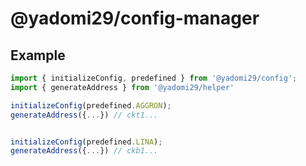 # @yadomi29/config-manager

## Example

```ts
import { initializeConfig, predefined } from '@yadomi29/config';
import { generateAddress } from '@yadomi29/helper'

initializeConfig(predefined.AGGRON);
generateAddress({...}) // ckt1...


initializeConfig(predefined.LINA);
generateAddress({...}) // ckb1...
```
